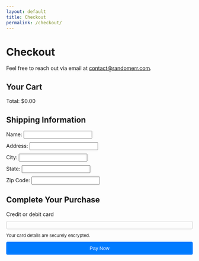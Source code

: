 ```yaml
---
layout: default
title: Checkout
permalink: /checkout/
---
```


# Checkout

Feel free to reach out via email at [contact@randomerr.com](mailto:contact@randomerr.com).

<title>Secure Checkout</title>
<link rel="stylesheet" href="{{ site.baseurl }}/assets/css/checkout.css" />
<link rel="stylesheet" href="{{ site.baseurl }}/assets/css/stripe.css" />
<script src="https://js.stripe.com/v3/"></script>

<style>
  /* Custom styles if needed */
  form {
    display: flex;
    flex-direction: column;
    gap: 10px;
  }
  label {
    text-align: left;
  }
  #card-element {
    padding: 10px;
    border: 1px solid #ccc;
    border-radius: 4px;
  }
  button {
    padding: 10px;
    background-color: #007bff;
    color: white;
    border: none;
    cursor: pointer;
    border-radius: 4px;
  }
  button:disabled {
    background-color: #ccc;
    cursor: not-allowed;
  }
</style>

<main class="checkout-container">
  <section id="cart-summary">
    <h2>Your Cart</h2>
    <div id="cart-items">
      <!-- Cart items will be dynamically populated here -->
    </div>
    <div class="checkout-summary">
      <div id="cart-total">Total: $0.00</div>
    </div>
  </section>

  <section id="shipping-info">
    <h2>Shipping Information</h2>
    <form id="shipping-form">
      <div class="form-group">
        <label for="name">Name:</label>
        <input type="text" id="name" name="name" required>
      </div>
      <div class="form-group">
        <label for="address">Address:</label>
        <input type="text" id="address" name="address" required>
      </div>
      <div class="form-group">
        <label for="city">City:</label>
        <input type="text" id="city" name="city" required>
      </div>
      <div class="form-group">
        <label for="state">State:</label>
        <input type="text" id="state" name="state" required>
      </div>
      <div class="form-group">
        <label for="zip">Zip Code:</label>
        <input type="text" id="zip" name="zip" required>
      </div>
    </form>
  </section>

  <section id="payment-info">
    <h2>Complete Your Purchase</h2>
    <form id="payment-form" aria-label="Payment Form">
      <label for="card-element" class="form-label">Credit or debit card</label>
      <div id="card-element" class="card-input"></div>
      <small id="card-help" class="form-text">Your card details are securely encrypted.</small>
      <button id="submit-button" aria-label="Pay Now">Pay Now</button>
      <div id="spinner" class="spinner hidden" aria-hidden="true"></div>
      <div id="payment-status" role="alert" aria-live="polite"></div>
    </form>
  </section>
</main>

<script src="{{ site.baseurl }}/assets/js/checkout.js"></script>
<script>
  // Initialize Stripe
  var stripe = Stripe("pk_test_51PulULDDaepf7cjiBCJQ4wxoptuvOfsdiJY6tvKxW3uXZsMUome7vfsIORlSEZiaG4q20ZLSqEMiBIuHi7Fsy9dP00nytmrtYb");
  var elements = stripe.elements();
  var card = elements.create("card");
  card.mount("#card-element");

  var form = document.getElementById("payment-form");
  var submitButton = document.getElementById("submit-button");
  var paymentStatus = document.getElementById("payment-status");

  form.addEventListener("submit", function (event) {
  event.preventDefault();
  submitButton.disabled = true; // Disable button to prevent multiple submissions
  paymentStatus.textContent = ""; // Clear previous status

  var cartTotal = document.getElementById("cart-total").textContent.replace("Total: $", "");
  var shippingDetails = {
    name: document.getElementById("name").value,
    address: {
      line1: document.getElementById("address").value,
      city: document.getElementById("city").value,
      state: document.getElementById("state").value,
      postal_code: document.getElementById("zip").value
    }
  };

  var email = "customer@example.com"; // Replace with dynamic email if applicable
  var cartItems = Array.from(document.querySelectorAll("#cart-items .item")).map(item => {
    return {
      name: item.querySelector(".item-name").textContent,
      price: item.querySelector(".item-price").textContent
    };
  });

  if (!cartTotal || cartTotal <= 0) {
    alert("Your cart is empty.");
    submitButton.disabled = false; // Re-enable button
    return;
  }

  // Create payment intent via your backend (Vercel endpoint)
  fetch('https://backend-github-io.vercel.app/api/create-payment-intent', {
    method: 'POST',
    headers: {
      'Content-Type': 'application/json',
    },
    body: JSON.stringify({ 
      amount: Math.round(cartTotal * 100), // Convert dollars to cents
      email: email,
      cartItems: cartItems
    }),
  })
  .then(function(response) {
    return response.json();
  })
  .then(function(data) {
    return stripe.confirmCardPayment(data.clientSecret, {
      payment_method: {
        card: card,
        billing_details: shippingDetails,
      },
    });
  })
  .then(function(result) {
    if (result.error) {
      paymentStatus.textContent = result.error.message;
      submitButton.disabled = false; // Re-enable button
    } else {
      if (result.paymentIntent.status === 'succeeded') {
        paymentStatus.textContent = 'Payment succeeded!';
        
        // Clear the cart
        clearCart();

        // Optionally redirect to a success page
        window.location.href = "https://m-cochran.github.io/Randomerr/thank-you/";  // Adjust the URL to match your site
      }
    }
  })
  .catch(function(error) {
    paymentStatus.textContent = 'Payment failed: ' + error.message;
    submitButton.disabled = false; // Re-enable button
  });
});

</script>
